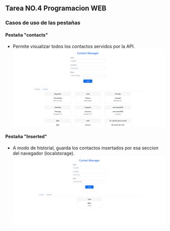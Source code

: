 ## Tarea NO.4 Programacion WEB

### Casos de uso de las pestañas

#### Pestaña "contacts"

- Permite visualizar todos los contactos servidos por la API.
![Captura de pantalla](./public/assets/img/Captura.PNG)

#### Pestaña "Inserted"

- A modo de historial, guarda los contactos insertados por esa seccion del navegador (localstorage).
![Captura de pantalla](./public/assets/img/Captura2.PNG)
